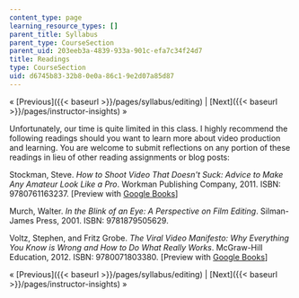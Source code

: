```yaml
---
content_type: page
learning_resource_types: []
parent_title: Syllabus
parent_type: CourseSection
parent_uid: 203eeb3a-4839-933a-901c-efa7c34f24d7
title: Readings
type: CourseSection
uid: d6745b83-32b8-0e0a-86c1-9e2d07a85d87
---
```


« [Previous]({{< baseurl >}}/pages/syllabus/editing) | [Next]({{< baseurl >}}/pages/instructor-insights) »

Unfortunately, our time is quite limited in this class. I highly recommend the following readings should you want to learn more about video production and learning. You are welcome to submit reflections on any portion of these readings in lieu of other reading assignments or blog posts:

Stockman, Steve. _How to Shoot Video That Doesn't Suck: Advice to Make Any Amateur Look Like a Pro_. Workman Publishing Company, 2011. ISBN: 9780761163237. \[Preview with [Google Books](http://books.google.com/books?id=bmGxPwKGJCsC&pg=PAfrontcover)\]

Murch, Walter. _In the Blink of an Eye: A Perspective on Film Editing_. Silman-James Press, 2001. ISBN: 9781879505629.

Voltz, Stephen, and Fritz Grobe. _The Viral Video Manifesto: Why Everything You Know is Wrong and How to Do What Really Works_. McGraw-Hill Education, 2012. ISBN: 9780071803380. \[Preview with [Google Books](http://books.google.com/books?id=zPJ_8c89-2UC&pg=PAfrontcover)\]

« [Previous]({{< baseurl >}}/pages/syllabus/editing) | [Next]({{< baseurl >}}/pages/instructor-insights) »